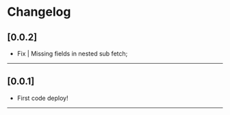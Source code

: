 # Changelog

## [0.0.2]

- Fix | Missing fields in nested sub fetch;

---

## [0.0.1]

- First code deploy!

---
